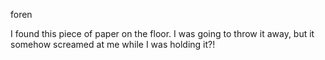foren

I found this piece of paper on the floor. I was going to throw it away, but it somehow screamed at me while I was holding it?!
